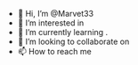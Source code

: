 - 👋 Hi, I’m @Marvet33 
- 👀 I’m interested in   
- 🌱 I’m currently learning . 
- 💞️ I’m looking to collaborate on 
- 📫 How to reach me  
